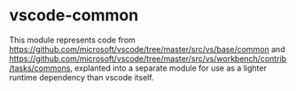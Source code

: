 # vscode-common

This module represents code from
https://github.com/microsoft/vscode/tree/master/src/vs/base/common and
https://github.com/microsoft/vscode/tree/master/src/vs/workbench/contrib/tasks/commons,
explanted into a separate module for use as a lighter runtime dependency than
vscode itself.
